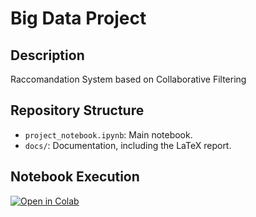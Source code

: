 # Big Data Project

## Description
Raccomandation System based on Collaborative Filtering

## Repository Structure
- `project_notebook.ipynb`: Main notebook.
- `docs/`: Documentation, including the LaTeX report.

## Notebook Execution
[![Open in Colab](https://colab.research.google.com/assets/colab-badge.svg)](https://colab.research.google.com/drive/1wbdCXaImasaNN8IE9lmJbY0Bn7l5S8MZ)
